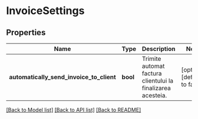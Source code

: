 # InvoiceSettings

## Properties
Name | Type | Description | Notes
------------ | ------------- | ------------- | -------------
**automatically_send_invoice_to_client** | **bool** | Trimite automat factura clientului la finalizarea acesteia. | [optional] [default to false]

[[Back to Model list]](../README.md#documentation-for-models) [[Back to API list]](../README.md#documentation-for-api-endpoints) [[Back to README]](../README.md)


